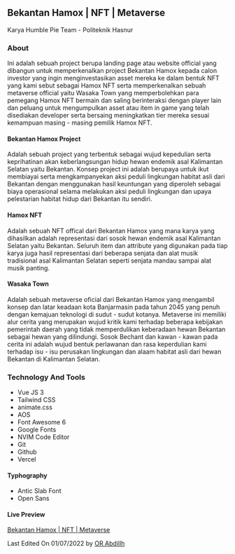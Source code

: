 ## Bekantan Hamox |  NFT  | Metaverse
Karya Humble Pie Team - Politeknik Hasnur

### About
Ini adalah sebuah project berupa landing page atau website official yang dibangun untuk memperkenalkan project Bekantan Hamox kepada calon investor yang ingin menginvestasikan asset mereka ke dalam bentuk NFT yang kami sebut sebagai Hamox NFT serta memperkenalkan sebuah metaverse official yaitu Wasaka Town yang memperbolehkan para pemegang Hamox NFT bermain dan saling berinteraksi dengan player lain dan peluang untuk mengumpulkan asset atau item in game yang telah disediakan developer serta bersaing meningkatkan tier mereka sesuai kemampuan masing - masing pemilik Hamox NFT.

#### Bekantan Hamox Project
Adalah sebuah project yang terbentuk sebagai wujud kepedulian serta keprihatinan akan keberlangsungan hidup hewan endemik asal Kalimantan Selatan yaitu Bekantan. Konsep project ini adalah berupaya untuk ikut membiayai serta mengkampanyekan aksi peduli lingkungan habitat asli dari Bekantan dengan menggunakan hasil keuntungan yang diperoleh sebagai biaya operasional selama melakukan aksi peduli lingkungan dan upaya pelestarian habitat hidup dari Bekantan itu sendiri. 
 
#### Hamox NFT
 Adalah sebuah NFT offical dari Bekantan Hamox yang mana karya yang dihasilkan adalah representasi dari sosok hewan endemik asal Kalimantan Selatan yaitu Bekantan. Seluruh item dan attribute yang digunakan pada tiap karya juga hasil representasi dari beberapa senjata dan alat musik tradisional asal Kalimantan Selatan seperti senjata mandau sampai alat musik panting.
 
#### Wasaka Town
 Adalah sebuah metaverse oficial dari Bekantan Hamox yang mengambil konsep dan latar keadaan kota Banjarmasin pada tahun 2045 yang penuh dengan kemajuan teknologi di sudut - sudut kotanya. Metaverse ini memiliki alur cerita yang merupakan wujud kritik kami terhadap beberapa kebijakan pemerintah daerah yang tidak memperdulikan keberadaan hewan Bekantan sebagai hewan yang dilindungi. Sosok Bechant dan kawan - kawan pada cerita ini adalah wujud bentuk perlawanan dan rasa keperdulian kami terhadap isu - isu perusakan lingkungan dan alaam habitat asli dari hewan Bekantan di Kalimantan Selatan. 
 
### Technology And Tools
- Vue JS 3
- Tailwind CSS
- animate.css
- AOS
- Font Awesome 6
- Google Fonts
- NVIM Code Editor
- Git 
- Github
- Vercel

#### Typhography
- Antic Slab Font
- Open Sans

#### Live Preview
[Bekantan Hamox | NFT | Metaverse](http://bekantan-hamox.vercel.app)

Last Edited On 01/07/2022 by [OR Abdillh](htpp://or-abdillh.vercel.app)
